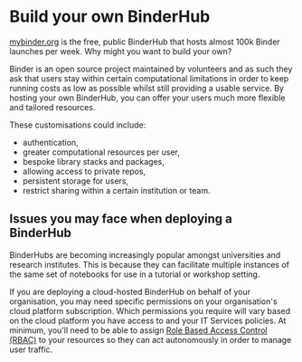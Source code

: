 # Build your own BinderHub

[mybinder.org](https://mybinder.org/) is the free, public BinderHub that hosts almost 100k Binder launches per week.
Why might you want to build your own?

Binder is an open source project maintained by volunteers and as such they ask that users stay within certain computational limitations in order to keep running costs as low as possible whilst still providing a usable service.
By hosting your own BinderHub, you can offer your users much more flexible and tailored resources.

These customisations could include:

- authentication,
- greater computational resources per user,
- bespoke library stacks and packages,
- allowing access to private repos,
- persistent storage for users,
- restrict sharing within a certain institution or team.

## Issues you may face when deploying a BinderHub

BinderHubs are becoming increasingly popular amongst universities and research institutes.
This is because they can facilitate multiple instances of the same set of notebooks for use in a tutorial or workshop setting.

If you are deploying a cloud-hosted BinderHub on behalf of your organisation, you may need specific permissions on your organisation's cloud platform subscription.
Which permissions you require will vary based on the cloud platform you have access to and your IT Services policies.
At minimum, you'll need to be able to assign [Role Based Access Control (RBAC)](https://docs.microsoft.com/en-us/azure/role-based-access-control/overview) to your resources so they can act autonomously in order to manage user traffic.
